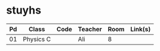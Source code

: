 # stuyhs

Pd | Class | Code | Teacher | Room | Link(s) 
--- | --- | --- | --- | --- | ---
01 | Physics C | | Ali | 8 | | 
